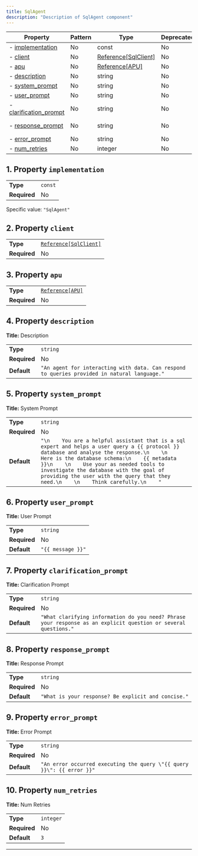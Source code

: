 ```yaml
---
title: SqlAgent
description: "Description of SqlAgent component"
---
```


| Property                                         | Pattern | Type                 | Deprecated | Definition | Title/Description    |
| ------------------------------------------------ | ------- | -------------------- | ---------- | ---------- | -------------------- |
| - [implementation](#implementation )             | No      | const                | No         | -          | -                    |
| - [client](#client )                             | No      | [Reference[SqlClient]](/docs/components/sqlclient/overview) | No         | -          | -                    |
| - [apu](#apu )                                   | No      | [Reference[APU]](/docs/components/apu/overview)       | No         | -          | -                    |
| - [description](#description )                   | No      | string               | No         | -          | Description          |
| - [system_prompt](#system_prompt )               | No      | string               | No         | -          | System Prompt        |
| - [user_prompt](#user_prompt )                   | No      | string               | No         | -          | User Prompt          |
| - [clarification_prompt](#clarification_prompt ) | No      | string               | No         | -          | Clarification Prompt |
| - [response_prompt](#response_prompt )           | No      | string               | No         | -          | Response Prompt      |
| - [error_prompt](#error_prompt )                 | No      | string               | No         | -          | Error Prompt         |
| - [num_retries](#num_retries )                   | No      | integer              | No         | -          | Num Retries          |

## <a name="implementation"></a>1. Property `implementation`

|              |         |
| ------------ | ------- |
| **Type**     | `const` |
| **Required** | No      |

Specific value: `"SqlAgent"`

## <a name="client"></a>2. Property `client`

|              |                        |
| ------------ | ---------------------- |
| **Type**     | [`Reference[SqlClient]`](/docs/components/sqlclient/overview) |
| **Required** | No                     |

## <a name="apu"></a>3. Property `apu`

|              |                  |
| ------------ | ---------------- |
| **Type**     | [`Reference[APU]`](/docs/components/apu/overview) |
| **Required** | No               |

## <a name="description"></a>4. Property `description`

**Title:** Description

|              |                                                                                              |
| ------------ | -------------------------------------------------------------------------------------------- |
| **Type**     | `string`                                                                                     |
| **Required** | No                                                                                           |
| **Default**  | `"An agent for interacting with data. Can respond to queries provided in natural language."` |

## <a name="system_prompt"></a>5. Property `system_prompt`

**Title:** System Prompt

|              |                                                                                                                                                                                                                                                                                                                                                                        |
| ------------ | ---------------------------------------------------------------------------------------------------------------------------------------------------------------------------------------------------------------------------------------------------------------------------------------------------------------------------------------------------------------------- |
| **Type**     | `string`                                                                                                                                                                                                                                                                                                                                                               |
| **Required** | No                                                                                                                                                                                                                                                                                                                                                                     |
| **Default**  | `"\n    You are a helpful assistant that is a sql expert and helps a user query a {{ protocol }} database and analyse the response.\n    \n    Here is the database schema:\n    {{ metadata }}\n    \n    Use your as needed tools to investigate the database with the goal of providing the user with the query that they need.\n    \n    Think carefully.\n    "` |

## <a name="user_prompt"></a>6. Property `user_prompt`

**Title:** User Prompt

|              |                   |
| ------------ | ----------------- |
| **Type**     | `string`          |
| **Required** | No                |
| **Default**  | `"{{ message }}"` |

## <a name="clarification_prompt"></a>7. Property `clarification_prompt`

**Title:** Clarification Prompt

|              |                                                                                                                 |
| ------------ | --------------------------------------------------------------------------------------------------------------- |
| **Type**     | `string`                                                                                                        |
| **Required** | No                                                                                                              |
| **Default**  | `"What clarifying information do you need? Phrase your response as an explicit question or several questions."` |

## <a name="response_prompt"></a>8. Property `response_prompt`

**Title:** Response Prompt

|              |                                                     |
| ------------ | --------------------------------------------------- |
| **Type**     | `string`                                            |
| **Required** | No                                                  |
| **Default**  | `"What is your response? Be explicit and concise."` |

## <a name="error_prompt"></a>9. Property `error_prompt`

**Title:** Error Prompt

|              |                                                                        |
| ------------ | ---------------------------------------------------------------------- |
| **Type**     | `string`                                                               |
| **Required** | No                                                                     |
| **Default**  | `"An error occurred executing the query \"{{ query }}\": {{ error }}"` |

## <a name="num_retries"></a>10. Property `num_retries`

**Title:** Num Retries

|              |           |
| ------------ | --------- |
| **Type**     | `integer` |
| **Required** | No        |
| **Default**  | `3`       |

----------------------------------------------------------------------------------------------------------------------------
